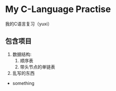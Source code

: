 # My C-Language Practise

我的C语言复习（yuxi）

## 包含项目
1. 数据结构:
    1. 顺序表
    2. 带头节点的单链表
2. 乱写的东西
- something
